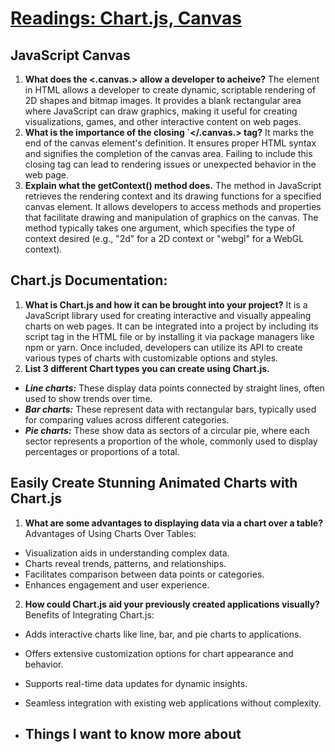 # [Readings: Chart.js, Canvas](https://github.com/codefellows/seattle-code-201d108/tree/main/class-12)
## JavaScript Canvas
1. **What does the <.canvas.> allow a developer to acheive?** The element in HTML allows a developer to create dynamic, scriptable rendering of 2D shapes and bitmap images. It provides a blank rectangular area where JavaScript can draw graphics, making it useful for creating visualizations, games, and other interactive content on web pages.
2. **What is the importance of the closing `</.canvas.> tag?** It marks the end of the canvas element's definition. It ensures proper HTML syntax and signifies the completion of the canvas area. Failing to include this closing tag can lead to rendering issues or unexpected behavior in the web page.
3. **Explain what the getContext() method does.** The method in JavaScript retrieves the rendering context and its drawing functions for a specified canvas element. It allows developers to access methods and properties that facilitate drawing and manipulation of graphics on the canvas. The method typically takes one argument, which specifies the type of context desired (e.g., "2d" for a 2D context or "webgl" for a WebGL context).

## Chart.js Documentation:
1. **What is Chart.js and how it can be brought into your project?** It is a JavaScript library used for creating interactive and visually appealing charts on web pages. It can be integrated into a project by including its script tag in the HTML file or by installing it via package managers like npm or yarn. Once included, developers can utilize its API to create various types of charts with customizable options and styles.
2. **List 3 different Chart types you can create using Chart.js.**
* ***Line charts:*** These display data points connected by straight lines, often used to show trends over time.
* ***Bar charts:*** These represent data with rectangular bars, typically used for comparing values across different categories.
* ***Pie charts:*** These show data as sectors of a circular pie, where each sector represents a proportion of the whole, commonly used to display percentages or proportions of a total.

## Easily Create Stunning Animated Charts with Chart.js
1. **What are some advantages to displaying data via a chart over a table?** Advantages of Using Charts Over Tables:
* Visualization aids in understanding complex data.
* Charts reveal trends, patterns, and relationships.
* Facilitates comparison between data points or categories.
* Enhances engagement and user experience.
2. **How could Chart.js aid your previously created applications visually?** Benefits of Integrating Chart.js:
* Adds interactive charts like line, bar, and pie charts to applications.
* Offers extensive customization options for chart appearance and behavior.
* Supports real-time data updates for dynamic insights.
* Seamless integration with existing web applications without complexity.

* ## Things I want to know more about 
